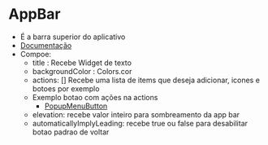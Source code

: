 # AppBar
- É a barra superior do aplicativo
- [Documentação](https://api.flutter.dev/flutter/material/AppBar-class.html)
- Compoe:
    - title : Recebe Widget de texto
    - backgroundColor : Colors.cor
    - actions: [] Recebe uma lista de items que deseja adicionar, icones e botoes por exemplo
    - Exemplo botao com ações na actions
        - [PopupMenuButton](../Widgets/PopupMenuButton.md)
    - elevation: recebe valor inteiro para sombreamento da app bar
    - automaticallyImplyLeading: recebe true ou false para desabilitar botao padrao de voltar


